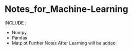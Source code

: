 # Notes_for_Machine-Learning
INCLUDE : 
  * Numpy
  * Pandas
  * Matplot 
Further Notes After Learning will be added 
